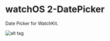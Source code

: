 # watchOS 2-DatePicker

 Date Picker for WatchKit.  


![alt tag](https://github.com/rrramanan/WatchOS2-DatePicker/blob/master/DatePicker.png?raw=true) 
